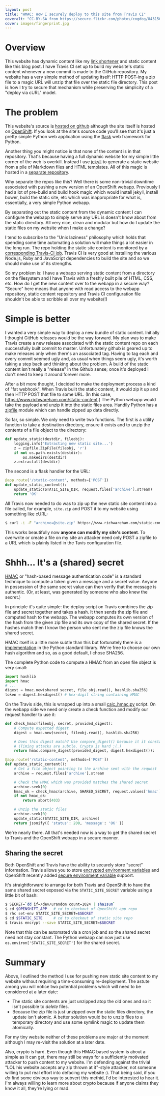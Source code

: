 ```yaml
---
layout: post
title: "HMAC: How I securely deploy to this site from Travis CI"
coveralt: "CC-BY-SA from https://secure.flickr.com/photos/cogdog/8431502575"
cover: images/fingerprint.jpg
---
```


# Overview

This website has dynamic content like my [link
shortener](https://www.richwareham.com/links) and static content like this blog
post. I have Travis CI set up to build my website's static content whenever a
new commit is made to the GitHub repository. My website has a very simple
method of updating itself: HTTP POST-ing a zip file to a magic URL will unzip
that file over the static file directory. This post is how I try to secure that
mechanism while preserving the simplicity of a "deploy via cURL" model.

# The problem

This website's source is [hosted on
github](https://github.com/rjw57/richwareham.com) although the site itself is
hosted on [OpenShift](https://www.openshift.com/). If you look at the site's
source code you'll see that it's just a pretty simple Python web application
using the [flask](http://flask.pocoo.org/) web framework for Python.

Another thing you might notice is that none of the content is in that
repository. That's because having a full dynamic website for my simple little
corner of the web is overkill. Instead I use [jekyll](http://jekyllrb.com/) to
generate a static website from a pile of Markdown files and HTML templates. All
of this magic is hosted in a [separate
repository](https://github.com/rjw57/richwareham.com-static).

Why separate the repos like this? Well there is some non-trivial downtime
associated with pushing a new version of an OpenShift webapp. Previously I had
a lot of pre-build and build hook magic which would install jekyll, install
bower, build the static site, etc which was inappropriate for what is,
essentially, a very simple Python webapp.

By separating out the static content from the dynamic content I can configure
the webapp to simply serve any URL is doesn't know about from the static
directory. All very nice, clean and modular but how do I update the static
files on my website when I make a change?

I tend to subscribe to the "Unix laziness" philosophy which holds that spending
some time automating a solution will make things a lot easier in the long run.
The repo holding the static site content is monitored by a [corresponding
Travis-CI job](https://travis-ci.org/rjw57/richwareham.com-static). Travis CI
is very good at installing the various Node.js, Ruby and JavaScript
dependencies to build the site and so we should make use of its strengths.

So my problem is: I have a webapp serving static content from a directory on
the filesystem and I have Travis with a freshly built pile of HTML, CSS, etc.
How do I get the new content over to the webapp in a secure way? "Secure" here
means that anyone with read access to the webapp repository, static content
repository and Travis CI configuration file shouldn't be able to scribble all
over my website(!)

# Simple is better

I wanted a very simple way to deploy a new bundle of static content. Initially
I thought GitHub releases would be the way forward. My plan was to make Travis
create a new release associated with the static content repo on each
successfully built commit to master. Unfortunately github is geared up to make
releases only when there's an associated tag. Having to tag each and every
commit seemed ugly and, as usual when things seem ugly, it's worth taking a
step back and thinking about the problem. A build of the static content isn't
really a "release" in the Github sense; once it's deployed I don't need to keep
it around forever more.

After a bit more thought, I decided to make the deployment process a kind of
"fat webhook". When Travis built the static content, it would zip it up and
then HTTP POST that file to some URL. (In this case,
https://www.richwareham.com/static-content.) The Python webapp would take the
payload and unzip it into the static files area. Handily Python has a
[zipfile](https://docs.python.org/3/library/zipfile.html) module which can
handle zipped up data directly.

So far, so simple. We only need to write two functions. The first is a utility
function to take a destination directory, ensure it exists and to unzip the
contents of a file object to the directory:

```python
def update_static(destdir, fileobj):
    logging.info('Extracting new static site...')
    z = zipfile.ZipFile(fileobj, 'r')
    if not os.path.exists(destdir):
        os.makedirs(destdir)
    z.extractall(destdir)
```

The second is a flask handler for the URL:

```python
@app.route('/static-content', methods=['POST'])
def update_static_content():
    update_static(STATIC_SITE_DIR, request.files['archive'].stream)
    return 'OK'
```

All Travis now needed to do was to zip up the new static site content into a
file called, for example, ``site.zip`` and POST it to my website using
something like cURL:

```bash
$ curl -i -F "archive=@site.zip" https://www.richwareham.com/static-content
```

This works beautifully now **anyone can modify my site's content**. To
overwrite or create a file on my site an attacker need only POST a zipfile to a
URL which is plainly listed in the Tavis configuration file.

# Shhh... It's a (shared) secret

[HMAC](https://en.wikipedia.org/wiki/Hash-based_message_authentication_code) or
"hash-based message authentication code" is a standard technique to compute a
token given a message and a secret value. Anyone in possession of the same
secret value can then verify that the message is authentic. (Or, at least, was
generated by someone who also knew the secret.)

In principle it's quite simple: the deploy script on Travis combines the zip
file and secret together and takes a hash. It then sends the zip file and
computed hash to the webapp. The webapp computes its own version of the hash
from the given zip file and its own copy of the shared secret. If the hashes
match then I know the person who sent me the zip file knows the shared secret.

HMAC itself is a little more subtle than this but fortunately there is a
[implementation](https://docs.python.org/3/library/hmac.html) in the Python
standard library. We're free to choose our own hash algorithm and so, as a good
default, I chose SHA256.

The complete Python code to compute a HMAC from an open file object is very small:

```python
import hashlib
import hmac
# ...
digest = hmac.new(shared_secret, file_obj.read(), hashlib.sha256)
token = digest.hexdigest() # hex-digit string containing HMAC
```

On the Travis side, this is wrapped up into a small
[calc_hmac.py](https://github.com/rjw57/richwareham.com-static/blob/master/scripts/calc_hmac.py)
script. On the webapp side we need only create a check function and modify our
request handler to use it:

```python
def check_hmac(fileobj, secret, provided_digest):
    # Compute expected digest
    digest = hmac.new(secret, fileobj.read(), hashlib.sha256)

    # Does this digest match? Use compare_digest() because it it constant time.
    # (Timing attacks are subtle. Crypto is hard :(.)
    return hmac.compare_digest(provided_digest, digest.hexdigest()):

@app.route('/static-content', methods=['POST'])
def update_static_content():
    # Get a file object pointing to the archive sent with the request
    archive = request.files['archive'].stream

    # Check the HMAC which was provided matches the shared secret
    archive.seek(0)
    hmac_ok = check_hmac(archive, SHARED_SECRET, request.values['hmac'])
    if not hmac_ok:
        return abort(403)

    # Unzip the static files
    archive.seek(0)
    update_static(STATIC_SITE_DIR, archive)
    return jsonify({ 'status': 200, 'message': 'OK' })
```

We're nearly there. All that's needed now is a way to get the shared secret to
Travis and the OpenShift webapp in a secure manner.

## Sharing the secret

Both OpenShift and Travis have the ability to securely store "secret"
information. Travis allows you to store [encrypted environment
variables](http://docs.travis-ci.com/user/encryption-keys/) and OpenShift
recently added [secure environment
variable](https://www.openshift.com/blogs/taking-advantage-of-environment-variables-in-openshift-php-apps)
support.

It's straightforward to arrange for both Travis and OpenShift to have the same
shared secret exposed via the ``STATIC_SITE_SECRET`` variable using a little
bit of bash:

```bash
$ SECRET=`dd if=/dev/urandom count=1024 | sha1sum`
$ cd $OPENSHIFT_APP   # cd to checkout of OpenShift app repo
$ rhc set-env STATIC_SITE_SECRET=$SECRET
$ cd $STATIC_SITE     # cd to checkout of static site repo
$ travis encrypt --save STATIC_SITE_SECRET=$SECRET
```

Note that this can be automated via a cron job and so the shared secret need
not stay constant. The Python webapp can now just use
``os.environ['STATIC_SITE_SECRET']`` for the shared secret.

# Summary

Above, I outlined the method I use for pushing new static site content to my
website without requiring a time-consuming re-deployment. The astute among you
will notice two potential problems which will need to be considered at a later
date:

* The static site contents are just unzipped atop the old ones and so it isn't
  possible to *delete* files.
* Because the zip file is just unzipped over the static files directory, the
  update isn't atomic. A better solution would be to unzip files to a temporary
  directory and use some symlink magic to update them atomically.

For my tiny website neither of these problems are major at the moment although
I may re-visit the solution at a later date.

Also, crypto is hard. Even though this HMAC based system is about a simple as
it can get, there may still be ways for a sufficiently motivated attacker to
push content to my website. I'm defending against the trivial "LOL his website
accepts any zip thrown at it"-style attacker, not someone willing to put real
effort into defacing my website :). That being said, if you *do* find some
obvious way to subvert this methid, I'd be interested to hear it. I'm always
willing to learn more about crypto because if anyone claims they know it all,
they're lying or mad.
